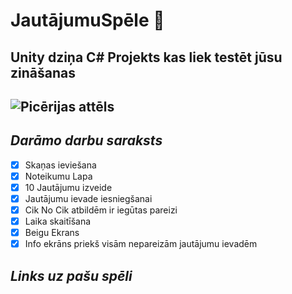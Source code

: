 # JautājumuSpēle :brain:
<h2>Unity dziņa C# Projekts kas liek testēt jūsu zināšanas<h2>

![Picērijas attēls](https://m.media-amazon.com/images/I/61+kpd164yL.png)
## *Darāmo darbu saraksts*
- [X] Skaņas ieviešana
- [X] Noteikumu Lapa
- [X] 10 Jautājumu izveide
- [X] Jautājumu ievade iesniegšanai
- [X] Cik No Cik atbildēm ir iegūtas pareizi
- [X] Laika skaitīšana
- [X] Beigu Ekrans
- [X] Info ekrāns priekš visām nepareizām jautājumu ievadēm
  
 ## *Links uz pašu spēli*

